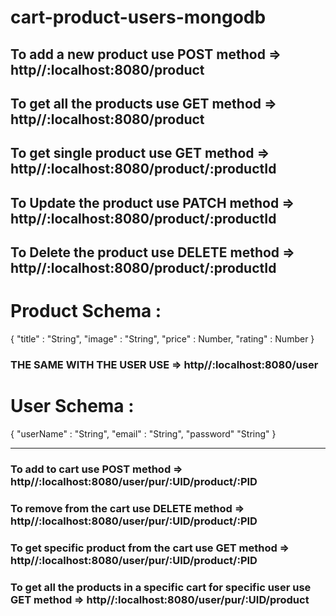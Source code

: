 # cart-product-users-mongodb

## To add a new product use POST method => http//:localhost:8080/product
## To get all the products use GET method => http//:localhost:8080/product
## To get single product use GET method => http//:localhost:8080/product/:productId
## To Update the product use PATCH method => http//:localhost:8080/product/:productId
## To Delete the product use DELETE method => http//:localhost:8080/product/:productId
# Product Schema : 
{
  "title" : "String",
  "image" : "String",
  "price" : Number,
  "rating" : Number
}
### THE SAME WITH THE USER USE => http//:localhost:8080/user
# User Schema :
{
  "userName" : "String",
  "email" : "String",
  "password" "String"
}
__________________________________________________________________

### To add to cart use POST method => http//:localhost:8080/user/pur/:UID/product/:PID
### To remove from the cart use DELETE method => http//:localhost:8080/user/pur/:UID/product/:PID
### To get specific product from the cart use GET method => http//:localhost:8080/user/pur/:UID/product/:PID
### To get all the products in a specific cart for specific user use GET method => http//:localhost:8080/user/pur/:UID/product

